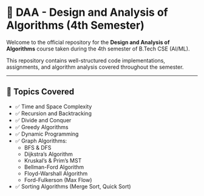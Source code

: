 # 📘 DAA - Design and Analysis of Algorithms (4th Semester)

Welcome to the official repository for the **Design and Analysis of Algorithms** course taken during the 4th semester of B.Tech CSE (AI/ML).

This repository contains well-structured code implementations, assignments, and algorithm analysis covered throughout the semester.

---

## 🧠 Topics Covered

- ✅ Time and Space Complexity
- ✅ Recursion and Backtracking
- ✅ Divide and Conquer
- ✅ Greedy Algorithms
- ✅ Dynamic Programming
- ✅ Graph Algorithms:
  - BFS & DFS
  - Dijkstra’s Algorithm
  - Kruskal’s & Prim’s MST
  - Bellman-Ford Algorithm
  - Floyd-Warshall Algorithm
  - Ford-Fulkerson (Max Flow)
- ✅ Sorting Algorithms (Merge Sort, Quick Sort)


